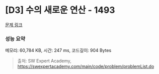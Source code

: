 # [D3] 수의 새로운 연산 - 1493 

[문제 링크](https://swexpertacademy.com/main/code/problem/problemDetail.do?contestProbId=AV2b-QGqADMBBASw) 

### 성능 요약

메모리: 60,784 KB, 시간: 247 ms, 코드길이: 904 Bytes



> 출처: SW Expert Academy, https://swexpertacademy.com/main/code/problem/problemList.do